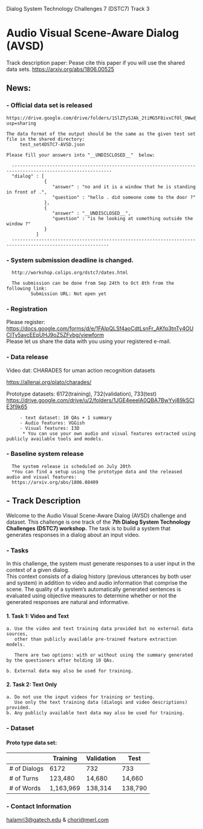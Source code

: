 Dialog System Technology Challenges 7 (DSTC7) Track 3
# Audio Visual Scene-Aware Dialog (AVSD)
Track description paper: Pease cite this paper if you will use the shared data sets.
https://arxiv.org/abs/1806.00525  

## News:


### - Official data set is released
    https://drive.google.com/drive/folders/1SlZTySJAk_2tiMG5F8ivxCfOl_OWwd_Q?usp=sharing

    The data format of the output should be the same as the given test set file in the shared directory:
         test_set4DSTC7-AVSD.json

    Please fill your answers into "__UNDISCLOSED__"  below:

      -----------------------------------------------------------------------------------------------------------
      "dialog" : [
                  {
                     "answer" : "no and it is a window that he is standing in front of .",
                     "question" : "hello . did someone come to the door ?"
                  },
                  {
                     "answer" : "__UNDISCLOSED__",
                     "question" : "is he looking at something outside the window ?"
                  }
               ]
      ----------------------------------------------------------------------------------------------------------

### - System submission deadline is changed.
      http://workshop.colips.org/dstc7/dates.html
      
      The submission can be done from Sep 24th to Oct 8th from the following link:
             Submission URL: Not open yet

### - Registration 
   Please register:  https://docs.google.com/forms/d/e/1FAIpQLSf4aoCdtLsnFr_AKfp3tnTy4OUCITy5avcEEpUHJ9oZ5ZFvbg/viewform  
   Please let us share the data with you using your registered e-mail.

### - Data release
   Video dat: CHARADES for uman action recognition datasets
   
   https://allenai.org/plato/charades/

   Prototype datasets: 6172(training), 732(validation), 733(test)
   https://drive.google.com/drive/u/2/folders/1JGE4eeelA0QBA7BwYvj89kSClE3f9k65
   
         - text dataset: 10 QAs + 1 summary       
         - Audio features: VGGish 
         - Visual features: I3D 
          * You can use your own audio and visual features extracted using publicly available tools and models.
         
### - Baseline system release
      The system release is scheduled on July 20th
      *You can find a setup using the prototype data and the released audio and visual features: 
      https://arxiv.org/abs/1806.08409
      

## - Track Description
Welcome to the Audio Visual Scene-Aware Dialog (AVSD) challenge and dataset. This challenge is one track of  the **7th Dialog System Technology Challenges (DSTC7) workshop.**
The task is to build a system that generates responses in a dialog about an input video.

### - Tasks

In this challenge, the system must generate responses to a user input in the context of a given dialog.  
This context consists of a dialog history (previous utterances by both user and system) in addition to video and audio information that comprise the scene. 
The quality of a system’s automatically generated sentences is evaluated using objective measures to determine whether or not the generated responses are natural and informative.

#### 1. Task 1: Video and Text 
    a. Use the video and text training data provided but no external data sources, 
       other than publicly available pre-trained feature extraction models.

       There are two options: with or without using the summary generated by the questioners after holding 10 QAs.

    b. External data may also be used for training.

#### 2. Task 2: Text Only 
    a. Do not use the input videos for training or testing. 
       Use only the text training data (dialogs and video descriptions) provided. 
    b. Any publicly available text data may also be used for training.

### - Dataset
#### Proto type data set:

|               |   Training    |  Validation   |     Test      |
| ------------- | ------------- | ------------- | ------------- |
| # of Dialogs  |     6172      |      732      |      733      |
| # of Turns    |    123,480    |     14,680    |     14,660    |
| # of Words    |    1,163,969  |    138,314    |    138,790    |


### - Contact Information

halamri3@gatech.edu & chori@merl.com
